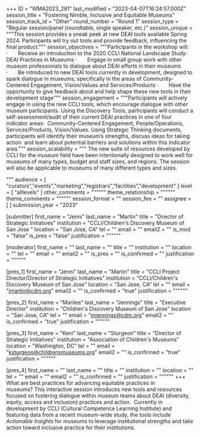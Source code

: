 +++
ID = "WMA2023_281"
last_modified = "2023-04-07T16:24:57.000Z"
session_title = "Fostering Nimble, Inclusive and Equitable Museums"
session_track_id = "Other"
round_number = "Round 1"
session_type = "Regular session/panel (roundtable, single speaker, etc.)"
session_unique = """This session provides a sneak peek at new DEAI tools available Spring 2024. Participants will try out tools and provide feedback, influencing the final product."""
session_objectives = """Participants in the workshop will:
·       Receive an introduction to the 2020 CCLI National Landscape Study: DEAI Practices in Museums
·       Engage in small group work with other museum professionals to dialogue about DEAI efforts in their museums
·       Be introduced to new DEAI tools currently in development, designed to spark dialogue in museums, specifically in the areas of Community-Centered Engagement, Vision/Values and Services/Products
·       Have the opportunity to give feedback about and help shape these new tools in their development stage"""
session_engagement = """Participants will actively engage in using the new CCLI tools, which encourage dialogue with other museum participants. Using the Discovery Tools, participants will conduct a self-assessment/audit of their current DEAI practices in one of four indicator areas:  Community-Centered Engagement, People/Operations, Services/Products, Vision/Values. Using Strategic Thinking documents, participants will identify their museum’s strengths, discuss ideas for taking action  and learn about potential barriers and solutions within this indicator area."""
session_scalability = """  The new suite of resources developed by CCLI for the museum field have been intentionally designed to work well for museums of many types, budget and staff sizes, and regions. The session will also be applicable to museums of many different types and sizes. 
  
"""
audience = [ "curators","events","marketing","registrars","facilities","development" ]
level = [ "alllevels" ]
other_comments = """"""
theme_relationship = """"""
theme_comments = """"""
session_format = ""
session_fee = ""
assignee = [  ]
submission_year = "2023"

[submitter]
first_name = "Jenni"
last_name = "Martin"
title = "Director of Strategic Initiatives"
institution = "CCLI/Children's Discovery Museum of San Jose "
location = "San Jose, CA"
tel = ""
email = ""
email2 = ""
is_mod = "false"
is_pres = "false"
justification = """"""

[moderator]
first_name = ""
last_name = ""
title = ""
institution = ""
location = ""
tel = ""
email = ""
email2 = ""
is_pres = ""
is_confirmed = ""
justification = """"""

[pres_1]
first_name = "Jenni"
last_name = "Martin"
title = "CCLI Project Director/Director of Strategic Initiatives"
institution = "CCLI/Children's Discovery Museum of San Jose"
location = "San Jose, CA"
tel = ""
email = "jmartin@cdm.org"
email2 = ""
is_confirmed = "true"
justification = """"""

[pres_2]
first_name = "Marilee"
last_name = "Jennings"
title = "Executive Director"
institution = "Children's Discovery Museum of San Jose"
location = "San Jose, CA"
tel = ""
email = "mjennings@cdm.org"
email2 = ""
is_confirmed = "true"
justification = """"""

[pres_3]
first_name = "Keni"
last_name = "Sturgeon"
title = "Director of Strategic Initiatives"
institution = "Association of Children's Museums"
location = "Washington, DC"
tel = ""
email = "ksturgeon@childrensmuseums.org"
email2 = ""
is_confirmed = "true"
justification = """"""

[pres_4]
first_name = ""
last_name = ""
title = ""
institution = ""
location = ""
tel = ""
email = ""
email2 = ""
is_confirmed = ""
justification = """"""
+++
What are best practices for advancing equitable practices in museums? This interactive session introduces new tools and resources focused on fostering dialogue within museum teams about DEAI (diversity, equity, access and inclusion) practices and action.  Currently in development by CCLI (Cultural Competence Learning Institute) and featuring data from a recent museum-wide study, the tools include _Actionable Insights_ for museums to leverage institutional strengths and take action toward inclusive practice for their institutions.  
